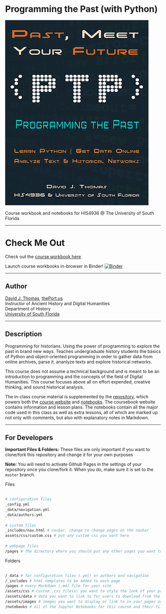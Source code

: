 # Programming the Past (with Python)

![Splash Image](/assets/images/splash-image.png)

Course workbook and notebooks for HIS4936 @ The University of South Florida

---

# Check Me Out

Check out the [course workbook here](https://theportus.github.io/programming-the-past)

Launch course workbooks in-browser in Binder! [![Binder](https://mybinder.org/badge_logo.svg)](https://mybinder.org/v2/gh/thePortus/programming-the-past/master)

---

## Author

[David J. Thomas](mailto:dave.a.base@gmail.com), [thePort.us](http://thePort.us)<br />
Instructor of Ancient History and Digital Humanities<br />
Department of History<br />
[University of South Florida](https://github.com/usf-portal)

---

## Description

Programming for historians. Using the power of programming to explore the past in brand new ways. Teaches undergraduate history students the basics of Python and object-oriented programming in order to gather data from online  archives, parse it, ananlyze texts and explore historical networks.

This course does not assume a technical background and is meant to be an introduction to programming and the concepts of the field of Digital Humanities. This course focuses above all on effort expended, creative thinking, and sound historical analysis.

The in-class course material is supplemented by the [repository](https://github.com/thePortus/programming-the-past), which powers both the [course website](https://theportus.github.io/programming-the-past) and [notebooks](https://mybinder.org/v2/gh/thePortus/programming-the-past/master). The coursebook website contains information and lesson plans. The notebooks contain all the major code used in this class as well as extra lessons, all of which are marked up not only with comments, but also with explanatory notes in Markdown.

---

## For Developers

**Important Files & Folders:** These files are only important if you want to clone/fork this repository and change it for your own purposes

**Note:** You will need to activate Github Pages in the settings of your repository once you clone/fork it. When you do, make sure it is set to the `master` branch.

Files

```zsh

# configuration files
_config.yml
_data/navigation.yml
_data/authors.yml

# custom files
_includes/nav.html # navbar, change to change pages on the navbar
assets/css/custom.css # put any custom css you want here

# webpage files
/pages # The directory where you should put any other pages you want to make, all saved as Markdown (.md) files


```

Folders

```zsh

/_data # for configuration files (.yml) on authors and navigation
/_includes # html templates to be added to each page
/pages # every Markdown (.md) file for your site
/assets/css # custom .css file(s) you want to style the look of your page
/assets/data # data you want to link to for users to download from the webpage
/assets/images # images you want to display or link to in your pages or notebooks
/notebooks # all of the Jupyter Notebooks for this course and their files


```
